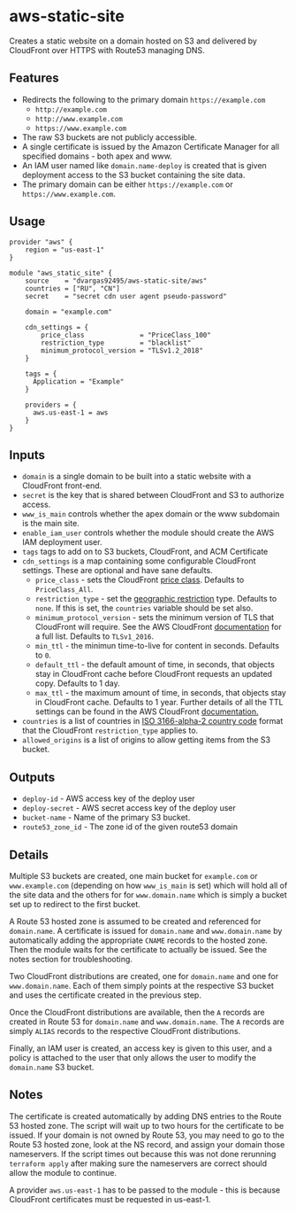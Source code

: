 # aws-static-site

Creates a static website on a domain hosted on S3 and delivered by CloudFront over HTTPS with Route53 managing DNS.

## Features

- Redirects the following to the primary domain `https://example.com`
  - `http://example.com`
  - `http://www.example.com`
  - `https://www.example.com`
- The raw S3 buckets are not publicly accessible.
- A single certificate is issued by the Amazon Certificate Manager for all specified domains - both apex and www.
- An IAM user named like `domain.name-deploy` is created that is given deployment access to the S3 bucket containing the site data.
- The primary domain can be either `https://example.com` or `https://www.example.com`.

## Usage

```hcl
provider "aws" {
    region = "us-east-1"
}

module "aws_static_site" {
    source    = "dvargas92495/aws-static-site/aws"
    countries = ["RU", "CN"]
    secret    = "secret cdn user agent pseudo-password"

    domain = "example.com"

    cdn_settings = {
        price_class              = "PriceClass_100"
        restriction_type         = "blacklist"
        minimum_protocol_version = "TLSv1.2_2018"
    }

    tags = {
      Application = "Example"
    }

    providers = {
      aws.us-east-1 = aws
    }
}
```

## Inputs

- `domain` is a single domain to be built into a static website with a CloudFront front-end.
- `secret` is the key that is shared between CloudFront and S3 to authorize access.
- `www_is_main` controls whether the apex domain or the www subdomain is the main site.
- `enable_iam_user` controls whether the module should create the AWS IAM deployment user.
- `tags` tags to add on to S3 buckets, CloudFront, and ACM Certificate
- `cdn_settings` is a map containing some configurable CloudFront settings. These are optional and have sane defaults.
  - `price_class` - sets the CloudFront [price class](https://docs.aws.amazon.com/AmazonCloudFront/latest/DeveloperGuide/PriceClass.html). Defaults to `PriceClass_All`.
  - `restriction_type` - set the [geographic restriction](https://docs.aws.amazon.com/AmazonCloudFront/latest/DeveloperGuide/georestrictions.html) type. Defaults to `none`. If this is set, the `countries` variable should be set also.
  - `minimum_protocol_version` - sets the minimum version of TLS that CloudFront will require. See the AWS CloudFront [documentation](https://docs.aws.amazon.com/AmazonCloudFront/latest/DeveloperGuide/secure-connections-supported-viewer-protocols-ciphers.html#secure-connections-supported-ciphers) for a full list. Defaults to `TLSv1_2016`.
  - `min_ttl` - the minimun time-to-live for content in seconds. Defaults to `0`.
  - `default_ttl` - the default amount of time, in seconds, that objects stay in CloudFront cache before CloudFront requests an updated copy. Defaults to 1 day.
  - `max_ttl` - the maximum amount of time, in seconds, that objects stay in CloudFront cache. Defaults to 1 year. Further details of all the TTL settings can be found in the AWS CloudFront [documentation.](https://docs.aws.amazon.com/AmazonCloudFront/latest/DeveloperGuide/Expiration.html)
- `countries` is a list of countries in [ISO 3166-alpha-2 country code](https://en.wikipedia.org/wiki/ISO_3166-1_alpha-2#Officially_assigned_code_elements) format that the CloudFront `restriction_type` applies to.
- `allowed_origins` is a list of origins to allow getting items from the S3 bucket.

## Outputs

- `deploy-id` - AWS access key of the deploy user
- `deploy-secret` - AWS secret access key of the deploy user
- `bucket-name` - Name of the primary S3 bucket.
- `route53_zone_id` - The zone id of the given route53 domain

## Details

Multiple S3 buckets are created, one main bucket for `example.com` or `www.example.com` (depending on how `www_is_main` is set) which will hold all of the site data and the others for for `www.domain.name` which is simply a bucket set up to redirect to the first bucket.

A Route 53 hosted zone is assumed to be created and referenced for `domain.name`. A certificate is issued for `domain.name` and `www.domain.name` by automatically adding the appropriate `CNAME` records to the hosted zone. Then the module waits for the certificate to actually be issued. See the notes section for troubleshooting.

Two CloudFront distributions are created, one for `domain.name` and one for `www.domain.name`. Each of them simply points at the respective S3 bucket and uses the certificate created in the previous step.

Once the CloudFront distributions are available, then the `A` records are created in Route 53 for `domain.name` and `www.domain.name`. The `A` records are simply `ALIAS` records to the respective CloudFront distributions.

Finally, an IAM user is created, an access key is given to this user, and a policy is attached to the user that only allows the user to modify the `domain.name` S3 bucket.

## Notes

The certificate is created automatically by adding DNS entries to the Route 53 hosted zone. The script will wait up to two hours for the certificate to be issued. If your domain is not owned by Route 53, you may need to go to the Route 53 hosted zone, look at the NS record, and assign your domain those nameservers. If the script times out because this was not done rerunning `terraform apply` after making sure the nameservers are correct should allow the module to continue.

A provider `aws.us-east-1` has to be passed to the module - this is because CloudFront certificates must be requested 
in us-east-1.